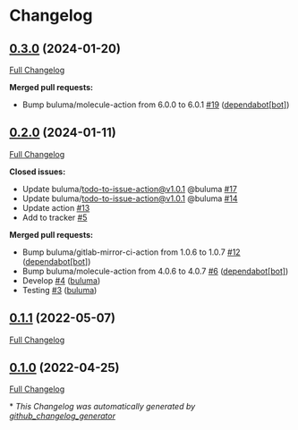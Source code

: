 # Changelog

## [0.3.0](https://github.com/buluma/ansible-role-ssh_chroot_jail/tree/0.3.0) (2024-01-20)

[Full Changelog](https://github.com/buluma/ansible-role-ssh_chroot_jail/compare/0.2.0...0.3.0)

**Merged pull requests:**

- Bump buluma/molecule-action from 6.0.0 to 6.0.1 [\#19](https://github.com/buluma/ansible-role-ssh_chroot_jail/pull/19) ([dependabot[bot]](https://github.com/apps/dependabot))

## [0.2.0](https://github.com/buluma/ansible-role-ssh_chroot_jail/tree/0.2.0) (2024-01-11)

[Full Changelog](https://github.com/buluma/ansible-role-ssh_chroot_jail/compare/0.1.1...0.2.0)

**Closed issues:**

- Update buluma/todo-to-issue-action@v1.0.1 @buluma [\#17](https://github.com/buluma/ansible-role-ssh_chroot_jail/issues/17)
- Update buluma/todo-to-issue-action@v1.0.1 @buluma [\#14](https://github.com/buluma/ansible-role-ssh_chroot_jail/issues/14)
- Update action [\#13](https://github.com/buluma/ansible-role-ssh_chroot_jail/issues/13)
- Add to tracker [\#5](https://github.com/buluma/ansible-role-ssh_chroot_jail/issues/5)

**Merged pull requests:**

- Bump buluma/gitlab-mirror-ci-action from 1.0.6 to 1.0.7 [\#12](https://github.com/buluma/ansible-role-ssh_chroot_jail/pull/12) ([dependabot[bot]](https://github.com/apps/dependabot))
- Bump buluma/molecule-action from 4.0.6 to 4.0.7 [\#6](https://github.com/buluma/ansible-role-ssh_chroot_jail/pull/6) ([dependabot[bot]](https://github.com/apps/dependabot))
- Develop [\#4](https://github.com/buluma/ansible-role-ssh_chroot_jail/pull/4) ([buluma](https://github.com/buluma))
- Testing [\#3](https://github.com/buluma/ansible-role-ssh_chroot_jail/pull/3) ([buluma](https://github.com/buluma))

## [0.1.1](https://github.com/buluma/ansible-role-ssh_chroot_jail/tree/0.1.1) (2022-05-07)

[Full Changelog](https://github.com/buluma/ansible-role-ssh_chroot_jail/compare/0.1.0...0.1.1)

## [0.1.0](https://github.com/buluma/ansible-role-ssh_chroot_jail/tree/0.1.0) (2022-04-25)

[Full Changelog](https://github.com/buluma/ansible-role-ssh_chroot_jail/compare/d24754058d2cea1548ae728cb83aa1d666be30e1...0.1.0)



\* *This Changelog was automatically generated by [github_changelog_generator](https://github.com/github-changelog-generator/github-changelog-generator)*
